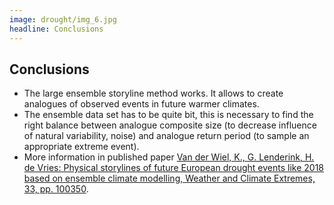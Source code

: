 ```yaml
---
image: drought/img_6.jpg
headline: Conclusions
---
```


## Conclusions

- The large ensemble storyline method works. It allows to create analogues of
  observed events in future warmer climates. 
- The ensemble data set has to be quite bit, this is necessary to find the right
  balance between analogue composite size (to decrease influence of natural
  variability, noise) and analogue return period (to sample an appropriate
  extreme event).
- More information in published paper [Van der Wiel, K., G. Lenderink, H. de
  Vries: Physical storylines of future European drought events like 2018 based
  on ensemble climate modelling, Weather and Climate Extremes, 33, pp.
  100350](http://doi.org/10.1016/j.wace.2021.100350).
